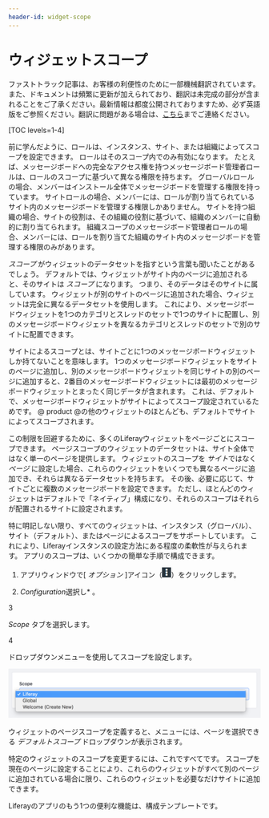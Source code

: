 ```yaml
---
header-id: widget-scope
---
```


# ウィジェットスコープ

<p class="alert alert-info"><span class="wysiwyg-color-blue120">ファストトラック記事は、お客様の利便性のために一部機械翻訳されています。また、ドキュメントは頻繁に更新が加えられており、翻訳は未完成の部分が含まれることをご了承ください。最新情報は都度公開されておりますため、必ず英語版をご参照ください。翻訳に問題がある場合は、<a href="mailto:support-content-jp@liferay.com">こちら</a>までご連絡ください。</span></p>

[TOC levels=1-4]

前に学んだように、ロールは、インスタンス、サイト、または組織によってスコープを設定できます。 ロールはそのスコープ内でのみ有効になります。 たとえば、メッセージボードへの完全なアクセス権を持つメッセージボード管理者ロールは、ロールのスコープに基づいて異なる権限を持ちます。 グローバルロールの場合、メンバーはインストール全体でメッセージボードを管理する権限を持っています。 サイトロールの場合、メンバーには、ロールが割り当てられているサイト内のメッセージボードを管理する権限しかありません。 サイトを持つ組織の場合、サイトの役割は、その組織の役割に基づいて、組織のメンバーに自動的に割り当てられます。 組織スコープのメッセージボード管理者ロールの場合、メンバーには、ロールを割り当てた組織のサイト内のメッセージボードを管理する権限のみがあります。

*スコープ* がウィジェットのデータセットを指すという言葉も聞いたことがあるでしょう。 デフォルトでは、ウィジェットがサイト内のページに追加されると、そのサイトは *スコープ* になります。 つまり、そのデータはそのサイトに属しています。 ウィジェットが別のサイトのページに追加された場合、ウィジェットは完全に異なるデータセットを使用します。 これにより、メッセージボードウィジェットを1つのカテゴリとスレッドのセットで1つのサイトに配置し、別のメッセージボードウィジェットを異なるカテゴリとスレッドのセットで別のサイトに配置できます。

サイトによるスコープとは、サイトごとに1つのメッセージボードウィジェットしか持てないことを意味します。 1つのメッセージボードウィジェットをサイトのページに追加し、別のメッセージボードウィジェットを同じサイトの別のページに追加すると、2番目のメッセージボードウィジェットには最初のメッセージボードウィジェットとまったく同じデータが含まれます。 これは、デフォルトで、メッセージボードウィジェットがサイトによってスコープ設定されているためです。 @ product @の他のウィジェットのほとんども、デフォルトでサイトによってスコープされます。

この制限を回避するために、多くのLiferayウィジェットをページごとにスコープできます。 ページスコープのウィジェットのデータセットは、サイト全体ではなく単一のページを提供します。 ウィジェットのスコープを *サイト*ではなく *ページ* に設定した場合、これらのウィジェットをいくつでも異なるページに追加でき、それらは異なるデータセットを持ちます。 その後、必要に応じて、サイトごとに複数のメッセージボードを設定できます。 ただし、ほとんどのウィジェットはデフォルトで「ネイティブ」構成になり、それらのスコープはそれらが配置されるサイトに設定されます。

特に明記しない限り、すべてのウィジェットは、インスタンス（グローバル）、サイト（デフォルト）、またはページによるスコープをサポートしています。 これにより、Liferayインスタンスの設定方法にある程度の柔軟性が与えられます。 アプリのスコープは、いくつかの簡単な手順で構成できます。

1.  アプリウィンドウで[ *オプション* ]アイコン（![Options](../../../images/icon-options.png)）をクリックします。

2.  *Configuration*選択し* 。</p></li>

3

*Scope* タブを選択します。

4

ドロップダウンメニューを使用してスコープを設定します。</ol>

![図1：アプリケーションのスコープを変更するには、[構成]メニューに移動します。](../../../images/changing-widget-scope.png)

ウィジェットのページスコープを定義すると、メニューには、ページを選択できる *デフォルトスコープ* ドロップダウンが表示されます。

特定のウィジェットのスコープを変更するには、これですべてです。 スコープを現在のページに設定することにより、これらのウィジェットがすべて別のページに追加されている場合に限り、これらのウィジェットを必要なだけサイトに追加できます。

Liferayのアプリのもう1つの便利な機能は、構成テンプレートです。
